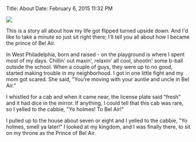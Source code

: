 Title: About
Date: February 6, 2015 11:32 PM

![](http://i.imgur.com/pA5O4TQ.jpg)

This is a story all about how my life got flipped turned upside down.  And I'd like to take a minute so just sit right there;  I'll tell you all about how I became the prince of Bel Air.

In West Philadelphia, born and raised - on the playground is where I spent most of my days.  Chillin' out maxin', relaxin' all cool, shootin' some b-ball outside the school.  When a couple of guys, they were up to no good, started making trouble in my neighborhood.  I got in one little fight and my mom got scared.  She said, "You're moving with your auntie and uncle in Bel Air."

I whistled for a cab and when it came near, the license plate said "fresh" and it had dice in the mirror.  If anything, I could tell that this cab was rare, so I yelled to the cabbie, "Yo holmes!  To Bel Air!"

I pulled up to the house about seven or eight and I yelled to the cabbie, "Yo holmes, smell ya later!"  I looked at my kingdom, and I was finally there, to sit on my throne as the Prince of Bel Air.